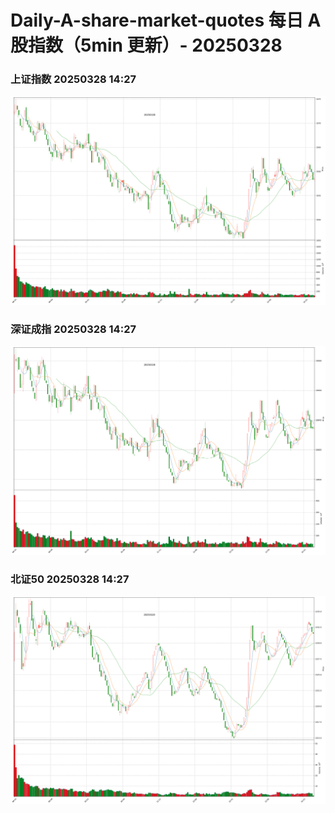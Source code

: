 
# Daily-A-share-market-quotes 每日 A 股指数（5min 更新）- 20250328

### 上证指数 20250328 14:27
![](./fig/2025/3/20250328-sh000001.png)

### 深证成指 20250328 14:27
![](./fig/2025/3/20250328-sz399001.png)

### 北证50 20250328 14:27
![](./fig/2025/3/20250328-bj899050.png)

